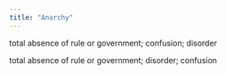```yaml
---
title: "Anarchy"
---
```

total absence of rule or government; confusion; disorder

total absence of rule or government; disorder; confusion

